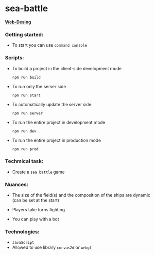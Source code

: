 # sea-battle

<!-- **[Demo]()** -->

**[Web-Desing](https://www.figma.com/file/ApeaWdNoGTtZtzwxxbouK5/sea-battel?node-id=0%3A1)**

### Getting started:

- To start you can use `command console`

### Scripts: 
- To build a project in the client-side development mode

   ```
   npm run build
   ```

- To run only the server side

   ```
   npm run start
   ```

- To automatically update the server side

   ```
   npm run server
   ```

- To run the entire project in development mode

   ```
   npm run dev
   ```

- To run the entire project in production mode

   ```
   npm run prod
   ```


### Techmical task:

- Create a `sea battle` game

### Nuances:

- The size of the field(s) and the composition of the ships are dynamic (can be set at the start)

- Players take turns fighting

- You can play with a bot

### Technologies:

- `JavaScript`
- Allowed to use library `convas2d` or `webgl`

